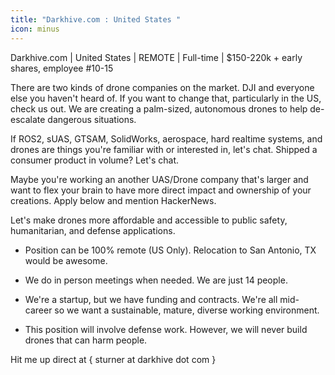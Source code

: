 ```yaml
---
title: "Darkhive.com : United States "
icon: minus
---
```

Darkhive.com | United States | REMOTE | Full-time | $150-220k + early shares, employee #10-15

There are two kinds of drone companies on the market. DJI and everyone else you haven&#x27;t heard of. If you want to change that, particularly in the US, check us out. We are creating a palm-sized, autonomous  drones to help de-escalate dangerous situations.

If ROS2, sUAS, GTSAM, SolidWorks, aerospace, hard realtime systems, and drones are things you&#x27;re familiar with or interested in, let&#x27;s chat. Shipped a consumer product in volume? Let&#x27;s chat.

Maybe you&#x27;re working an another UAS&#x2F;Drone company that&#x27;s larger and want to flex your brain to have more direct impact and ownership of your creations. Apply below and mention HackerNews.

Let&#x27;s make drones more affordable and accessible to public safety, humanitarian, and defense applications.

- Position can be 100% remote (US Only). Relocation to San Antonio, TX would be awesome.

- We do in person meetings when needed. We are just 14 people.

- We&#x27;re a startup, but we have funding and contracts. We&#x27;re all mid-career so we want a sustainable, mature, diverse working environment.

- This position will involve defense work. However, we will never build drones that can harm people.

Hit me up direct at { sturner at darkhive dot com }
